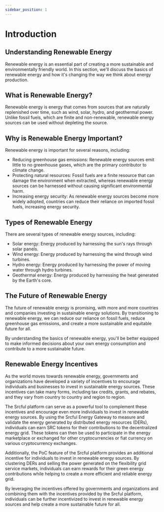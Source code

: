 ```yaml
---
sidebar_position: 1
---
```


# Introduction

## Understanding Renewable Energy

Renewable energy is an essential part of creating a more sustainable and environmentally friendly world. In this section, we'll discuss the basics of renewable energy and how it's changing the way we think about energy production.

## What is Renewable Energy?
Renewable energy is energy that comes from sources that are naturally replenished over time, such as wind, solar, hydro, and geothermal power. Unlike fossil fuels, which are finite and non-renewable, renewable energy sources can be used without depleting the source.

## Why is Renewable Energy Important?

Renewable energy is important for several reasons, including:

* Reducing greenhouse gas emissions: Renewable energy sources emit little to no greenhouse gases, which are the primary contributor to climate change.
* Protecting natural resources: Fossil fuels are a finite resource that can damage the environment when extracted, whereas renewable energy sources can be harnessed without causing significant environmental harm.
* Increasing energy security: As renewable energy sources become more widely adopted, countries can reduce their reliance on imported fossil fuels, increasing energy security.

## Types of Renewable Energy

There are several types of renewable energy sources, including:

* Solar energy: Energy produced by harnessing the sun's rays through solar panels.
* Wind energy: Energy produced by harnessing the wind through wind turbines.
* Hydro energy: Energy produced by harnessing the power of moving water through hydro turbines.
* Geothermal energy: Energy produced by harnessing the heat generated by the Earth's core.

## The Future of Renewable Energy

The future of renewable energy is promising, with more and more countries and companies investing in sustainable energy solutions. By transitioning to renewable energy, we can reduce our reliance on fossil fuels, reduce greenhouse gas emissions, and create a more sustainable and equitable future for all.

By understanding the basics of renewable energy, you'll be better equipped to make informed decisions about your own energy consumption and contribute to a more sustainable future.

## Renewable Energy Incentives

As the world moves towards renewable energy, governments and organizations have developed a variety of incentives to encourage individuals and businesses to invest in sustainable energy sources. These incentives can take many forms, including tax credits, grants, and rebates, and they vary from country to country and region to region.

The Srcful platform can serve as a powerful tool to complement these incentives and encourage even more individuals to invest in renewable energy sources. By using the Srcful Energy Gateway to measure and validate the energy generated by distributed energy resources (DERs), individuals can earn SRC tokens for their contributions to the decentralized energy grid. These tokens can then be used to participate in the energy marketplace or exchanged for other cryptocurrencies or fiat currency on various cryptocurrency exchanges.

Additionally, the PoC feature of the Srcful platform provides an additional incentive for individuals to invest in renewable energy sources. By clustering DERs and selling the power generated on the flexibility grid service markets, individuals can earn rewards for their green energy contributions while helping to create a more efficient and reliable energy grid.

By leveraging the incentives offered by governments and organizations and combining them with the incentives provided by the Srcful platform, individuals can be further incentivized to invest in renewable energy sources and help create a more sustainable future for all.